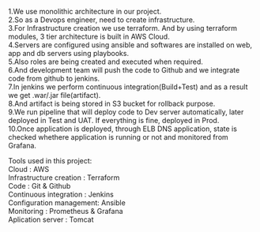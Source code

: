 1.We use monolithic architecture in our project.    
2.So as a Devops engineer, need to create infrastructure.     
3.For Infrastructure creation we use terraform. And by using terraform modules, 3 tier architecture is built in AWS Cloud.   
4.Servers are configured using ansible and softwares are installed on web, app and db servers using playbooks.  
5.Also roles are being created and executed when required.      
6.And development team will push the code to Github and we integrate code from github to jenkins.    
7.In jenkins we perform continuous integration(Build+Test) and as a result we get .war/.jar file(artifact).   
8.And artifact is being stored in S3 bucket for rollback purpose.  
9.We run pipeline that will deploy code to Dev server automatically, later deployed in Test and UAT. If everything is fine, deployed in Prod.  
10.Once application is deployed, through ELB DNS application, state is checked whethere application is running or not and monitored from Grafana.  
  
Tools used in this project:  
Cloud 	                : AWS    
Infrastructure creation : Terraform     
Code	                  : Git & Github      
Continuous integration  : Jenkins      
Configuration management: Ansible      
Monitoring	            : Prometheus & Grafana     
Aplication server       : Tomcat      
